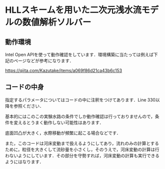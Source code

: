# HLLスキームを用いた二次元浅水流モデルの数値解析ソルバー

## 動作環境

Intel Open APIを使って動作確認をしています．環境構築に当たっては例えば下記のページなどが参考になります．

https://qiita.com/Kazutake/items/a069f86d21ca43b6c153

## コードの中身

指定するパラメータについてはコードの中に注釈をつけてあります．Line 330以降を参照ください．

基本的にはこのこの実験水路の条件でしか動作確認は行っておりませんので，条件を変えるとうまく動作しない可能性はあります．

底面凹凸が大きく，水際移動が頻繁に起こる場合などです．

また，このコードは河床変動まで扱えるようにしてあり，流れのみの計算とするために，粒径を大きくして流砂量を小さくし，そのうえで，河床変動の計算は行わないようにしています．その部分を守勢すれば，河床変動の計算も実行できるようにはなります．
